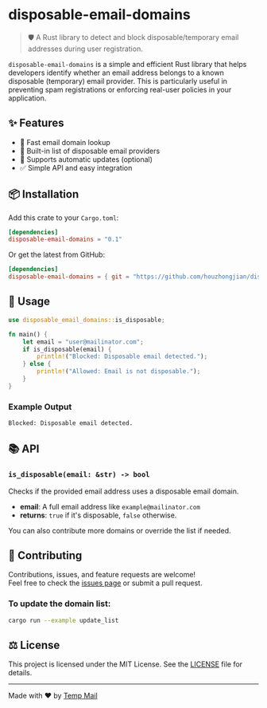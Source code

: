 # disposable-email-domains

> 🛡️ A Rust library to detect and block disposable/temporary email addresses during user registration.

`disposable-email-domains` is a simple and efficient Rust library that helps developers identify whether an email address belongs to a known disposable (temporary) email provider. This is particularly useful in preventing spam registrations or enforcing real-user policies in your application.

## ✨ Features

- 🚀 Fast email domain lookup
- 🧠 Built-in list of disposable email providers
- 🔄 Supports automatic updates (optional)
- ✅ Simple API and easy integration

## 📦 Installation

Add this crate to your `Cargo.toml`:

```toml
[dependencies]
disposable-email-domains = "0.1"
```

Or get the latest from GitHub:

```toml
[dependencies]
disposable-email-domains = { git = "https://github.com/houzhongjian/disposable-email-domains" }
```

## 🔧 Usage

```rust
use disposable_email_domains::is_disposable;

fn main() {
    let email = "user@mailinator.com";
    if is_disposable(email) {
        println!("Blocked: Disposable email detected.");
    } else {
        println!("Allowed: Email is not disposable.");
    }
}
```

### Example Output

```sh
Blocked: Disposable email detected.
```

## 📚 API

### `is_disposable(email: &str) -> bool`

Checks if the provided email address uses a disposable email domain.

- **email**: A full email address like `example@mailinator.com`
- **returns**: `true` if it's disposable, `false` otherwise.


You can also contribute more domains or override the list if needed.

## 🤝 Contributing

Contributions, issues, and feature requests are welcome!  
Feel free to check the [issues page](https://github.com/houzhongjian/disposable-email-domains/issues) or submit a pull request.

### To update the domain list:

```bash
cargo run --example update_list
```

## ⚖️ License

This project is licensed under the MIT License. See the [LICENSE](./LICENSE) file for details.

---

Made with ❤️ by [Temp Mail](https://tempmail100.com)